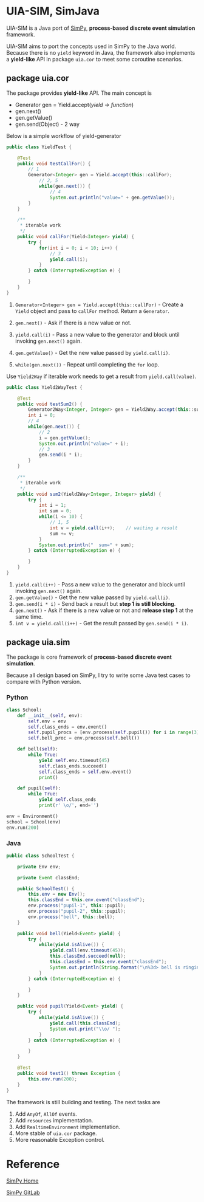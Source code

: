 UIA-SIM, SimJava
===

UIA-SIM is a Java port of [SimPy](https://simpy.readthedocs.io/en/latest/), __process-based discrete event simulation__ framework.

UIA-SIM aims to port the concepts used in SimPy to the Java world. Because there is no `yield` keyword in Java, the framework also implements a __yield-like__ API in package `uia.cor` to meet some coroutine scenarios.


## package uia.cor
The package provides __yield-like__ API. The main concept is

* Generator<T> gen = Yield.accept(_yield -> function_)
* gen.next()
* gen.getValue()
* gen.send(Object) - 2 way


Below is a simple workflow of yield-generator

```java
public class YieldTest {

    @Test
    public void testCallFor() {
        // 1
        Generator<Integer> gen = Yield.accept(this::callFor); 
            // 2, 5
            while(gen.next()) {
                // 4
                System.out.println("value=" + gen.getValue());
        }
    }

    /**
     * iterable work
     */
    public void callFor(Yield<Integer> yield) {
        try {
            for(int i = 0; i < 10; i++) {
                // 3
                yield.call(i);
            }
        } catch (InterruptedException e) {

        }
    }
}
```

1. `Generator<Integer> gen = Yield.accept(this::callFor)` - Create a `Yield` object and pass to `callFor` method. Return a `Generator`.

2. `gen.next()` - Ask if there is a new value or not.

2. `yield.call(i)` - Pass a new value to the generator and block until invoking `gen.next()` again.
3. `gen.getValue()` - Get the new value passed by `yield.call(i)`.
5. `while(gen.next())` - Repeat until completing the `for` loop.
 
 
 Use `Yield2Way` if iterable work needs to get a result from `yield.call(value)`.

```java
public class Yield2WayTest {

    @Test
    public void testSum2() {
        Generator2Way<Integer, Integer> gen = Yield2Way.accept(this::sum2);
        int i = 0;
        // 4
        while(gen.next()) {
            // 2
            i = gen.getValue();
            System.out.println("value=" + i);
            // 3
            gen.send(i * i);
        }
    }

    /**
     * iterable work
     */
    public void sum2(Yield2Way<Integer, Integer> yield) {
        try {
            int i = 1;
            int sum = 0;
            while(i <= 10) {
                // 1, 5
                int v = yield.call(i++);    // waiting a result
                sum += v;
            }
            System.out.println("  sum=" + sum);
        } catch (InterruptedException e) {

        }
    }
}
```
1. `yield.call(i++)` - Pass a new value to the generator and block until invoking  `gen.next()` again.
2. `gen.getValue()` - Get the new value passed by `yield.call(i)`.
3. `gen.send(i * i)` - Send back a result but __step 1 is still blocking__.
4. `gen.next()` - Ask if there is a new value or not and __release step 1__ at the same time.
5. `int v = yield.call(i++)` - Get the result passed by `gen.send(i * i)`.


## package uia.sim
The package is core framework of __process-based discrete event simulation__.

Because all design based on SimPy, I try to write some Java test cases to compare with Python version.

### Python

``` Python
class School:
    def __init__(self, env):
        self.env = env
        self.class_ends = env.event()
        self.pupil_procs = [env.process(self.pupil()) for i in range(3)]
        self.bell_proc = env.process(self.bell())

    def bell(self):
        while True:
            yield self.env.timeout(45)
            self.class_ends.succeed()
            self.class_ends = self.env.event()
            print()

    def pupil(self):
        while True:
            yield self.class_ends
            print(r' \o/', end='')

env = Environment()
school = School(env)
env.run(200)
```

### Java
``` Java
public class SchoolTest {

    private Env env;

    private Event classEnd;

    public SchoolTest() {
        this.env = new Env();
        this.classEnd = this.env.event("classEnd");
        env.process("pupil-1", this::pupil);
        env.process("pupil-2", this::pupil);
        env.process("bell", this::bell);
    }

    public void bell(Yield<Event> yield) {
        try {
            while(yield.isAlive()) {
                yield.call(env.timeout(45));
                this.classEnd.succeed(null);
                this.classEnd = this.env.event("classEnd");
                System.out.println(String.format("\n%3d> bell is ringing...", this.env.getNow()));
            }
        } catch (InterruptedException e) {

        }
    }

    public void pupil(Yield<Event> yield) {
        try {
            while(yield.isAlive()) {
                yield.call(this.classEnd);
                System.out.print("\\o/ ");
            }
        } catch (InterruptedException e) {

        }
    }

    @Test
    public void test1() throws Exception {
        this.env.run(200);
    }
}
```

The framework is still building and testing. The next tasks are

1. Add `AnyOf`, `AllOf` events.
2. Add `resources` implementation.
3. Add `RealtimeEnvironment` implementation. 
4. More stable of `uia.cor` package.
5. More reasonable Exception control.


# Reference

[SimPy Home](https://simpy.readthedocs.io/en/latest/)

[SimPy GitLab](https://gitlab.com/team-simpy/simpy)

